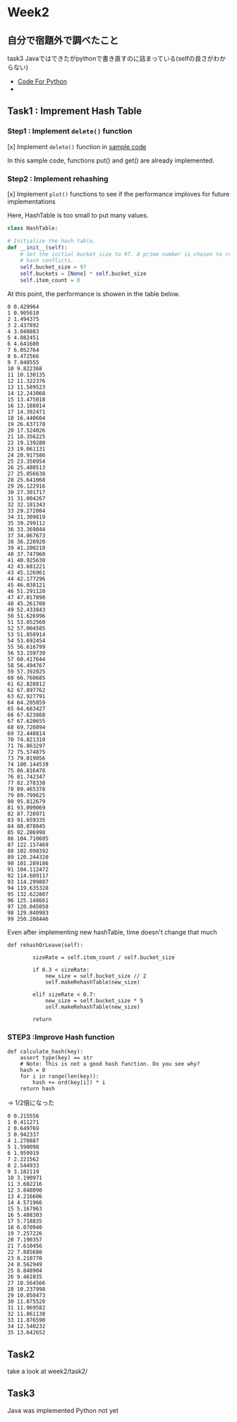 # Week2

## 自分で宿題外で調べたこと

task3 Javaではできたがpythonで書き直すのに詰まっている(selfの良さがわからない)

* [Code For Python](https://codor.co.jp/python/reason-to-use-self)
* 

## Task1 : Imprement Hash Table 

### Step1 : Implement `delete()` function 

[x] Implement `delete()` function in [sample code](https://github.com/xharaken/step2/blob/master/hash_table.py)

In this sample code, functions put() and get() are already implemented.


### Step2 : Implement rehashing

[x] Implement `plot()` functions to see if the performance imploves for future implementations


Here, HashTable is too small to put many values. 

```python
class HashTable:

# Initialize the hash table.
def __init__(self):
    # Set the initial bucket size to 97. A prime number is chosen to reduce
    # hash conflicts.
    self.bucket_size = 97
    self.buckets = [None] * self.bucket_size
    self.item_count = 0

```

At this point, the performance is showen in the table below.

```
0 0.429964
1 0.905610
2 1.494375
3 2.437892
4 3.040883
5 4.082451
6 4.641600
7 6.052764
8 6.472566
9 7.040555
10 9.822368
11 10.130135
12 11.322376
13 11.589523
14 12.243068
15 13.475018
16 13.188014
17 14.392471
18 16.440604
19 26.637178
20 17.524026
21 18.356225
22 19.139280
23 19.061131
24 20.917586
25 23.350954
26 25.480513
27 25.056638
28 25.641068
29 26.122916
30 27.301717
31 31.004267
32 32.181343
33 29.272004
34 31.309819
35 39.299112
36 33.369044
37 34.067673
38 36.220920
39 41.200210
40 37.747960
41 40.925630
42 43.681221
43 45.126961
44 42.177296
45 46.038121
46 51.291120
47 47.017898
48 45.261708
49 52.433843
50 51.626996
51 53.052560
52 57.004585
53 51.858914
54 53.692454
55 56.616799
56 53.159730
57 60.417644
58 56.494767
59 57.392025
60 66.760685
61 62.828812
62 67.897762
63 62.927791
64 64.205859
65 64.683427
66 67.623868
67 67.620655
68 69.720894
69 72.448814
70 74.821310
71 76.863297
72 75.574875
73 79.019056
74 100.144539
75 86.816478
76 81.742347
77 82.278338
78 89.465378
79 89.799625
80 95.812679
81 93.099069
82 87.720971
83 91.659335
84 88.078045
85 92.286998
86 104.710605
87 122.157469
88 102.098392
89 120.244320
90 101.289186
91 104.112472
92 114.609117
93 114.299887
94 119.635328
95 132.622807
96 125.148661
97 120.045058
98 129.840983
99 250.208446
```

Even after implementing new hashTable, time doesn't change that much
```
def rehashOrLeave(self):
        
        sizeRate = self.item_count / self.bucket_size
        
        if 0.3 < sizeRate:
            new_size = self.bucket_size // 2
            self.makeRehashTable(new_size)
            
        elif sizeRate < 0.7:
            new_size = self.bucket_size * 5
            self.makeRehashTable(new_size)
            
        return
```



### STEP3 :Improve Hash function



```
def calculate_hash(key):
    assert type(key) == str
    # Note: This is not a good hash function. Do you see why?
    hash = 0
    for i in range(len(key)):
        hash += ord(key[i]) * i
    return hash
```


-> 1/2倍になった

```
0 0.215556
1 0.411271
2 0.649769
3 0.942337
4 1.270887
5 1.590098
6 1.959919
7 2.221562
8 2.544933
9 3.182119
10 3.190971
11 3.602216
12 3.848090
13 4.216606
14 4.571966
15 5.167963
16 5.488303
17 5.718835
18 6.070940
19 7.257226
20 7.190357
21 7.610456
22 7.885680
23 8.210770
24 8.562949
25 8.848904
26 9.461035
27 10.564566
28 10.237998
29 10.050473
30 11.075520
31 11.969582
32 11.861138
33 11.876590
34 12.540232
35 13.642652
```



## Task2 
 
 take a look at week2/task2/


 ## Task3

 Java was implemented
 Python not yet
